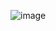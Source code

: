![image](https://user-images.githubusercontent.com/113006281/202099684-7e70401b-f89f-46a4-b53d-ef40a677048c.png)
